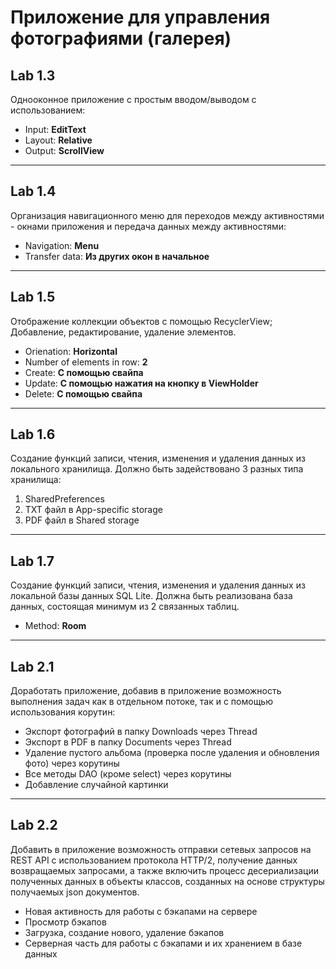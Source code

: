# Приложение для управления фотографиями (галерея)

## Lab 1.3
Однооконное приложение с простым вводом/выводом с использованием:
- Input: **EditText**
- Layout: **Relative**
- Output: **ScrollView**
---
## Lab 1.4
Организация навигационного меню для переходов между активностями - окнами приложения и передача данных между активностями:
- Navigation: **Menu**
- Transfer data: **Из других окон в начальное**
---
## Lab 1.5
Отображение коллекции объектов с помощью RecyclerView; Добавление, редактирование, удаление элементов.
- Orienation: **Horizontal**
- Number of elements in row: **2**
- Create: **С помощью свайпа**
- Update: **С помощью нажатия на кнопку в ViewHolder**
- Delete: **С помощью свайпа**
---
## Lab 1.6
Создание функций записи, чтения, изменения и удаления данных из локального хранилища. Должно быть задействовано 3 разных типа хранилища:
1. SharedPreferences
2. TXT файл в App-specific storage
3. PDF файл в Shared storage
---
## Lab 1.7
Создание функций записи, чтения, изменения и удаления данных из локальной базы данных SQL Lite. Должна быть реализована база данных, состоящая минимум из 2 связанных таблиц.
- Method: **Room**
---
## Lab 2.1
Доработать приложение, добавив в приложение возможность выполнения задач как в отдельном потоке, так и с помощью использования корутин:
- Экспорт фотографий в папку Downloads через Thread
- Экспорт в PDF в папку Documents через Thread
- Удаление пустого альбома (проверка после удаления и обновления фото) через корутины
- Все методы DAO (кроме select) через корутины
- Добавление случайной картинки
---
## Lab 2.2
Добавить в приложение возможность отправки сетевых запросов на REST API с использованием протокола HTTP/2, 
получение данных возвращаемых запросами, а также включить процесс десериализации полученных данных в объекты классов, 
созданных на основе структуры получаемых json документов. 
- Новая активность для работы с бэкапами на сервере
- Просмотр бэкапов
- Загрузка, создание нового, удаление бэкапов
- Серверная часть для работы с бэкапами и их хранением в базе данных